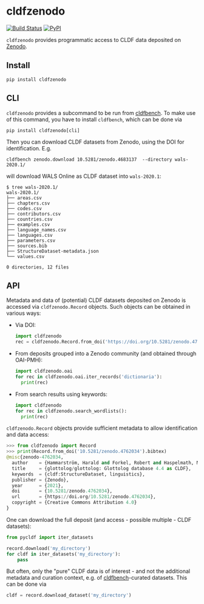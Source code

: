# cldfzenodo

[![Build Status](https://github.com/cldf/cldfzenodo/workflows/tests/badge.svg)](https://github.com/cldf/cldfzenodo/actions?query=workflow%3Atests)
[![PyPI](https://img.shields.io/pypi/v/cldfzenodo.svg)](https://pypi.org/project/cldfzenodo)

`cldfzenodo` provides programmatic access to CLDF data deposited on [Zenodo](https://zenodo.org).


## Install

```shell
pip install cldfzenodo
```

## CLI

`cldfzenodo` provides a subcommand to be run from [cldfbench](https://github.com/cldf/cldfbench).
To make use of this command, you have to install `cldfbench`, which can be done via
```shell
pip install cldfzenodo[cli]
```
Then you can download CLDF datasets from Zenodo, using the DOI for identification. E.g.
```shell
cldfbench zenodo.download 10.5281/zenodo.4683137  --directory wals-2020.1/
```
will download WALS Online as CLDF dataset into `wals-2020.1`:
```shell
$ tree wals-2020.1/
wals-2020.1/
├── areas.csv
├── chapters.csv
├── codes.csv
├── contributors.csv
├── countries.csv
├── examples.csv
├── language_names.csv
├── languages.csv
├── parameters.csv
├── sources.bib
├── StructureDataset-metadata.json
└── values.csv

0 directories, 12 files
```


## API

Metadata and data of (potential) CLDF datasets deposited on Zenodo is accessed via `cldfzenodo.Record`
objects. Such objects can be obtained in various ways:
- Via DOI:
  ```python
  import cldfzenodo
  rec = cldfzenodo.Record.from_doi('https://doi.org/10.5281/zenodo.4762034')
  ```
- From deposits grouped into a Zenodo community (and obtained through OAI-PMH):
  ```python
  import cldfzenodo.oai
  for rec in cldfzenodo.oai.iter_records('dictionaria'):
    print(rec)
  ```
- From search results using keywords:
  ```python
  import cldfzenodo
  for rec in cldfzenodo.search_wordlists():
    print(rec)
  ```

`cldfzenodo.Record` objects provide sufficient metadata to allow identification and data access:
```python
>>> from cldfzenodo import Record
>>> print(Record.from_doi('10.5281/zenodo.4762034').bibtex)
@misc{zenodo-4762034,
  author    = {Hammarström, Harald and Forkel, Robert and Haspelmath, Martin and Bank, Sebastian},
  title     = {glottolog/glottolog: Glottolog database 4.4 as CLDF},
  keywords  = {cldf:StructureDataset, linguistics},
  publisher = {Zenodo},
  year      = {2021},
  doi       = {10.5281/zenodo.4762034},
  url       = {https://doi.org/10.5281/zenodo.4762034},
  copyright = {Creative Commons Attribution 4.0}
}
```

One can download the full deposit (and access - possible multiple - CLDF datasets):
```python
from pycldf import iter_datasets

record.download('my_directory')
for cldf in iter_datasets('my_directory'):
    pass
```

But often, only the "pure" CLDF data is of interest - and not the additional metadata and curation
context, e.g. of [cldfbench](https://github.com/cldf/cldfbench)-curated datasets. This can be done
via
```python
cldf = record.download_dataset('my_directory')
```
